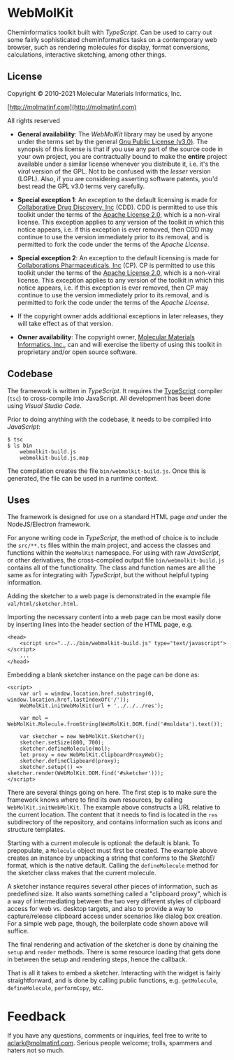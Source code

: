 # WebMolKit

Cheminformatics toolkit built with _TypeScript_. Can be used to carry out some fairly sophisticated cheminformatics tasks on a contemporary web browser, such as rendering molecules for display, format conversions, calculations, interactive sketching, among other things.

## License

Copyright &copy; 2010-2021 Molecular Materials Informatics, Inc.

[http://molmatinf.com](http://molmatinf.com)

All rights reserved

* **General availability**: The _WebMolKit_ library may be used by anyone under the terms set by the general [Gnu Public License (v3.0)](https://www.gnu.org/licenses/gpl-3.0.en.html). The synopsis of this license is that if you use any part of the source code in your own project, you are contractually bound to make the **entire** project available under a similar license whenever you distribute it, i.e. it's the _viral_ version of the GPL. Not to be confused with the _lesser_ version (LGPL). Also, if you are considering asserting software patents, you'd best read the GPL v3.0 terms very carefully.

* **Special exception 1**: An exception to the default licensing is made for [Collaborative Drug Discovery, Inc](http://collaborativedrug.com) (CDD). CDD is permitted to use this toolkit under the terms of the [Apache License 2.0](http://www.apache.org/licenses/LICENSE-2.0), which is a non-viral license. This exception applies to any version of the toolkit in which this notice appears, i.e. if this exception is ever removed, then CDD may continue to use the version immediately prior to its removal, and is permitted to fork the code under the terms of the _Apache License_.

* **Special exception 2**: An exception to the default licensing is made for [Collaborations Pharmaceuticals, Inc](http://www.collaborationspharma.com) (CP). CP is permitted to use this toolkit under the terms of the [Apache License 2.0](http://www.apache.org/licenses/LICENSE-2.0), which is a non-viral license. This exception applies to any version of the toolkit in which this notice appears, i.e. if this exception is ever removed, then CP may continue to use the version immediately prior to its removal, and is permitted to fork the code under the terms of the _Apache License_.

* If the copyright owner adds additional exceptions in later releases, they will take effect as of that version.

* **Owner availability**: The copyright owner, [Molecular Materials Informatics, Inc.](http://molmatinf.com), can and will exercise the liberty of using this toolkit in proprietary and/or open source software.

## Codebase

The framework is written in _TypeScript_. It requires the [TypeScript](https://www.typescriptlang.org/) compiler (`tsc`) to cross-compile into JavaScript. All development has been done using _Visual Studio Code_.

Prior to doing anything with the codebase, it needs to be compiled into _JavaScript_:

```
$ tsc
$ ls bin
	webmolkit-build.js
	webmolkit-build.js.map
```

The compilation creates the file `bin/webmolkit-build.js`. Once this is generated, the file can be used in a runtime context.

## Uses

The framework is designed for use on a standard HTML page _and_ under the NodeJS/Electron framework.

For anyone writing code in _TypeScript_, the method of choice is to include the `src/**.ts` files within the main project, and access the classes and functions within the `WebMolKit` namespace. For using with raw _JavaScript_, or other derivatives, the cross-compiled output file `bin/webmolkit-build.js` contains all of the functionality. The class and function names are all the same as for integrating with _TypeScript_, but the without helpful typing information.

Adding the sketcher to a web page is demonstrated in the example file `val/html/sketcher.html`.

Importing the necessary content into a web page can be most easily done by inserting lines into the header section of the HTML page, e.g.

```
<head>
	<script src="../../bin/webmolkit-build.js" type="text/javascript"></script>
	...
</head>
```

Embedding a blank sketcher instance on the page can be done as:

```
<script>
	var url = window.location.href.substring(0, window.location.href.lastIndexOf('/'));
	WebMolKit.initWebMolKit(url + '../../../res');

	var mol = WebMolKit.Molecule.fromString(WebMolKit.DOM.find('#moldata').text());

	var sketcher = new WebMolKit.Sketcher();
	sketcher.setSize(800, 700);
	sketcher.defineMolecule(mol);
	let proxy = new WebMolKit.ClipboardProxyWeb();
	sketcher.defineClipboard(proxy);
	sketcher.setup(() => sketcher.render(WebMolKit.DOM.find('#sketcher')));
</script>
```

There are several things going on here. The first step is to make sure the framework knows where to find its own resources, by calling `WebMolKit.initWebMolKit`. The example above constructs a URL relative to the current location. The content that it needs to find is located in the `res` subdirectory of the repository, and contains information such as icons and structure templates.

Starting with a current molecule is optional: the default is blank. To prepopulate, a `Molecule` object must first be created. The example above creates an instance by unpacking a string that conforms to the _SketchEl_ format, which is the native default. Calling the `defineMolecule` method for the sketcher class makes that the current molecule.

A sketcher instance requires several other pieces of information, such as predefined size. It also wants something called a "clipboard proxy", which is a way of intermediating between the two very different styles of clipboard access for web vs. desktop targets, and also to provide a way to capture/release clipboard access under scenarios like dialog box creation. For a simple web page, though, the boilerplate code shown above will suffice.

The final rendering and activation of the sketcher is done by chaining the `setup` and `render` methods. There is some resource loading that gets done in between the setup and rendering steps, hence the callback.

That is all it takes to embed a sketcher. Interacting with the widget is fairly straightforward, and is done by calling public functions, e.g. `getMolecule`, `defineMolecule`, `performCopy`, etc.

# Feedback

If you have any questions, comments or inquiries, feel free to write to [aclark@molmatinf.com](mailto:aclark@molmatinf.com). Serious people welcome; trolls, spammers and haters not so much.